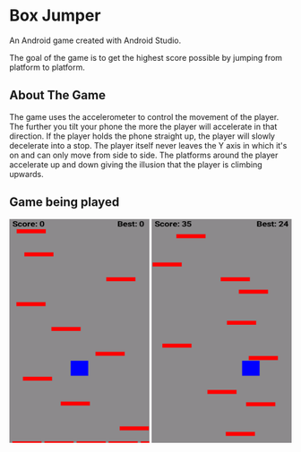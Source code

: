 # Box Jumper

An Android game created with Android Studio. 

The goal of the game is to get the highest score possible by jumping from platform to platform.

## About The Game
The game uses the accelerometer to control the movement of the player. The further you tilt your phone
the more the player will accelerate in that direction. If the player holds the phone straight up, the player
will slowly decelerate into a stop. The player itself never leaves the Y axis in which it's on and can only move from side to side.
The platforms around the player accelerate up and down giving the illusion that the player is climbing upwards.

## Game being played
<img src = "https://github.com/CalvinChe/Jump/blob/master/Screenshot_20190225-205940.png" width = "250" height = "400">             <img src = "https://github.com/CalvinChe/Jump/blob/master/Screenshot_20190225-210051.png" width = "250" height = "400">
